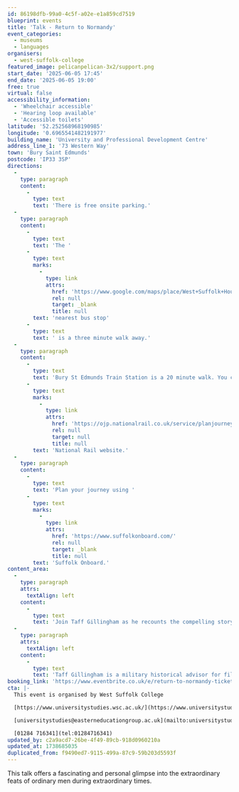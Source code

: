 ```yaml
---
id: 86198dfb-99a0-4c5f-a02e-e1a859cd7519
blueprint: events
title: 'Talk - Return to Normandy'
event_categories:
  - museums
  - languages
organisers:
  - west-suffolk-college
featured_image: pelicanpelican-3x2/support.png
start_date: '2025-06-05 17:45'
end_date: '2025-06-05 19:00'
free: true
virtual: false
accessibility_information:
  - 'Wheelchair accessible'
  - 'Hearing loop available'
  - 'Accessible toilets'
latitude: '52.252568968190985'
longitude: '0.6965541482191977'
building_name: 'University and Professional Development Centre'
address_line_1: '73 Western Way'
town: 'Bury Saint Edmunds'
postcode: 'IP33 3SP'
directions:
  -
    type: paragraph
    content:
      -
        type: text
        text: 'There is free onsite parking.'
  -
    type: paragraph
    content:
      -
        type: text
        text: 'The '
      -
        type: text
        marks:
          -
            type: link
            attrs:
              href: 'https://www.google.com/maps/place/West+Suffolk+House/@52.2521149,0.694227,17z/data=!4m23!1m16!4m15!1m6!1m2!1s0x47d84d6103f109c9:0xe301ad37bdd547cc!2sUniversity+and+Professional+Development+Centre,+Western+Way,+Bury+Saint+Edmunds!2m2!1d0.6965166!2d52.2524245!1m6!1m2!1s0x47d84c3d94cee917:0x8cf440ee7f085fb1!2sWest+Suffolk+House,+Bury+Saint+Edmunds+IP33+3SP!2m2!1d0.695897!2d52.25182!3e2!3m5!1s0x47d84c3d94cee917:0x8cf440ee7f085fb1!8m2!3d52.25182!4d0.695897!16s%2Fg%2F11g6wz28w2?entry=ttu&g_ep=EgoyMDI1MDEyOS4xIKXMDSoASAFQAw%3D%3D'
              rel: null
              target: _blank
              title: null
        text: 'nearest bus stop'
      -
        type: text
        text: ' is a three minute walk away.'
  -
    type: paragraph
    content:
      -
        type: text
        text: 'Bury St Edmunds Train Station is a 20 minute walk. You can check train times and service updates on the '
      -
        type: text
        marks:
          -
            type: link
            attrs:
              href: 'https://ojp.nationalrail.co.uk/service/planjourney/search'
              rel: null
              target: null
              title: null
        text: 'National Rail website.'
  -
    type: paragraph
    content:
      -
        type: text
        text: 'Plan your journey using '
      -
        type: text
        marks:
          -
            type: link
            attrs:
              href: 'https://www.suffolkonboard.com/'
              rel: null
              target: _blank
              title: null
        text: 'Suffolk Onboard.'
content_area:
  -
    type: paragraph
    attrs:
      textAlign: left
    content:
      -
        type: text
        text: 'Join Taff Gillingham as he recounts the compelling story of the 1st Battalion Suffolk Regiment during the Normandy Landings. From rigorous training to the chaos of D-Day and the initial days in France, Taff shares firsthand anecdotes from veterans he knew personally. This talk offers a fascinating and personal glimpse into the extraordinary feats of ordinary men during extraordinary times.'
  -
    type: paragraph
    attrs:
      textAlign: left
    content:
      -
        type: text
        text: 'Taff Gillingham is a military historical advisor for film, television, and theatre productions and, in a thirty-year career, has been involved in many major productions. He also co-owns Khaki Devil Limited; a company supplying historically accurate uniforms, equipment, weapons, and props for productions.'
booking_link: 'https://www.eventbrite.co.uk/e/return-to-normandy-tickets-1022572821837'
cta: |-
  This event is organised by West Suffolk College

  [https://www.universitystudies.wsc.ac.uk/](https://www.universitystudies.wsc.ac.uk/)

  [universitystudies@easterneducationgroup.ac.uk](mailto:universitystudies@easterneducationgroup.ac.uk)

  [01284 716341](tel:01284716341)
updated_by: c2a9acd7-26be-4f49-89cb-918d0960210a
updated_at: 1738685035
duplicated_from: f9490ed7-9115-499a-87c9-59b203d5593f
---
```

This talk offers a fascinating and personal glimpse into the extraordinary feats of ordinary men during extraordinary times.